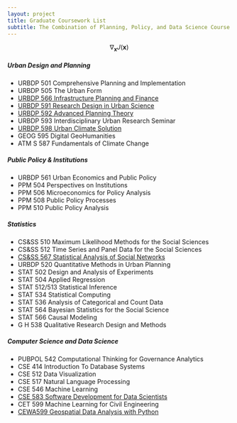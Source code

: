 ```yaml
---
layout: project
title: Graduate Coursework List
subtitle: The Combination of Planning, Policy, and Data Science Course Resources at the University of Washington.
---
```



$$ \nabla_\boldsymbol{x} J(\boldsymbol{x}) $$


##### Urban Design and Planning

- URBDP 501 Comprehensive Planning and Implementation
- URBDP 505 The Urban Form
- [URBDP 566 Infrastructure Planning and Finance](https://uil.be.uw.edu/education/infrastructure-planning-and-finance/)
- [URBDP 591 Research Design in Urban Science](https://researchdesign.be.uw.edu)
- [URBDP 592 Advanced Planning Theory](https://home.foreveroverhead.cloud/udp592_syllabus.pdf)
- URBDP 593 Interdisciplinary Urban Research Seminar
- [URBDP 598 Urban Climate Solution](https://uil.be.uw.edu/education/urban-climate-solutions/)
- GEOG 595 Digital GeoHumanities
- ATM S 587 Fundamentals of Climate Change

##### Public Policy & Institutions

- URBDP 561 Urban Economics and Public Policy
- PPM 504 Perspectives on Institutions
- PPM 506 Microeconomics for Policy Analysis
- PPM 508 Public Policy Processes
- PPM 510 Public Policy Analysis

##### Statistics 

- CS&SS 510 Maximum Likelihood Methods for the Social Sciences
- CS&SS 512 Time Series and Panel Data for the Social Sciences
- [CS&SS 567 Statistical Analysis of Social Networks](https://thmccormick.github.io/teaching/)
- URBDP 520 Quantitative Methods in Urban Planning
- STAT 502 Design and Analysis of Experiments
- STAT 504 Applied Regression
- STAT 512/513 Statistical Inference
- STAT 534 Statistical Computing
- STAT 536 Analysis of Categorical and Count Data
- STAT 564 Bayesian Statistics for the Social Science
- STAT 566 Causal Modeling
- G H 538 Qualitative Research Design and Methods

##### Computer Science and Data Science

- PUBPOL 542 Computational Thinking for Governance Analytics
- CSE 414 Introduction To Database Systems
- CSE 512 Data Visualization
- CSE 517 Natural Language Processing
- CSE 546 Machine Learning
- [CSE 583 Software Development for Data Scientists](http://uwseds.github.io/syllabus.html)
- CET 599 Machine Learning for Civil Engineering
- [CEWA599 Geospatial Data Analysis with Python](https://github.com/UW-GDA/gda_course_2020)